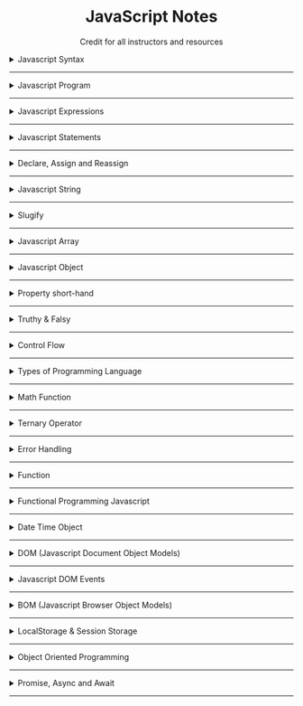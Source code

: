 <div align="center">

# JavaScript Notes

<p>Credit for all instructors and resources<p/>

</div>

<details><summary>Javascript Syntax</summary>
<p>
<br>

# JavaScript Syntax

` js syntax is the set of rules, how js program are constructed.`

</p>
</details>

---

<details><summary>Javascript Program</summary>
<p>
<br>

# Javascript Program

`A computer program is a list of 'instructions' to be 'executed' by the computer.These program instructions are called 'statements'.Statements are separated by 'semicolons'.`

</p>
</details>

---

<details><summary>Javascript Expressions</summary>
<p>
<br>

# Javascript Expressions

- An expression is a combination of values , variables, and operators which computed to a value.
- The computation is called an evaluation.
- eg. 1 + 2 , 10 > num are expression

</p>
</details>

---

<details><summary>Javascript Statements</summary>
<p>
<br>

# Javascript Statements

`Js statements are composed of: Values, Operators, Expressions, Keywords and Comments.`

- The statements is how executed the program on the `expression`.
- eg. let vv = 1 + 2 (This is commended to add the result of sum from two values to the vv variable. This is also called statement.)

</p>
</details>

---

<details><summary>Declare, Assign and Reassign</summary>
<p>
<br>

# Declare, Assign And Reassign

```javascript
let hay; // Declare the variable
hay = "wailwinphyo"; // Assign the variable
hay = "WaiLwinPhyo"; // Reassign the variable

let hello = "wailwinphyo"; // Initialize the variable
hello = "Kyaw Kyi"; // Reassign the variable
```

</p>
</details>

---

<details><summary>Javascript String</summary>
<p>
<br>

## String Method

```javascript
let string_method = "hello my friend";
console.log("Uppercase is " + string_method.toUpperCase());

console.log("Uppercase is " + string_method.toLowerCase());

console.log("Substring is " + string_method.substring(1, 4));
// substring(start_index, end_index)

console.log("Slice is " + string_method.slice(1, 4));
// slice(start_index, end_index)

// Difference between slice and substring is slice can assess negative index and substring can't.

console.log("Finding Element Town is " + string_method.includes("friend"));

console.log("Replacing down : " + string_method.replace("my", "our"));
console.log("Replacing down : " + string_method.replaceAll("my", "our"));

console.log(string_method);

let str = "   testing javascript ";
console.log(
  "Triming is the removing the whiteSpace and tag from the beginning and ending. So the result is ",
  str.trim()
);

console.log("spliting the string with t is ", str.trim().split("t"));

var str = " Java & Java Server Side& JavaScript";
console.log("Str ", str);
console.log("startWith('java') ", str.trim().startsWith("Java"));
console.log("endWith('Script) ", str.endsWith("Script"));
console.log("includes('server) ", str.includes("Server"));
```

</p>
</details>

---

<details><summary>Slugify</summary>
<p>
<br>

```js
const urlWithMutation = " I will be a url slug  ";

const slugifyWithMutation = (url) => {
  url = url.toLowerCase();
  url = url.trim();
  url = url.split(" ");
  url = url.join("-");
  return url;
};

slugifyWithMutation(urlWithMutation); // i-will-be-a-url-slug

const url = " I will be a url slug  ";

const slugify = (url) => url.toLowerCase().trim().split(" ").join("-");

slugify(url); // i-will-be-a-url-slug
```

</p>
</details>

---

<details><summary>Javascript Array</summary>
<p>
<br>

## Js Array

`Javascript Array can access Multiple values`

```javascript
let names = ["wailwinphyo", "kyawkyi", true, 20]; // Creation withArray Initialization
let name_con = new Array(123, 23, "hello", false); // Creation from Array Constructor
console.log(name_con);

names[1] = "waikyi"; // Change the array or Overwrite the array
names.push("pushing_in_array"); // adding the values in Array
console.log(names);

let array_number = [
  [1, 2, [3, 4, 5], 6, 7],
  [8, 9, 10],
];
console.log(array_number[0][2][1]);
```

### _Array Method_

`Array.prototype.map() and Array.prototype.pop()`

Array Methods that accepted values as parameter

```javascript
let arr_fun = [9, 1, 2, 3, 4, 5, 6, 7, 8, 9];
console.log(arr_fun.length);
// Length of Array

console.log(arr_fun.toString());
// Array to String

console.log(Array.isArray(arr_fun));
// Checking out Array

arr_fun[5] = 100;
console.log(arr_fun);
// Overwrite or Change the Array

console.log(arr_fun.indexOf(100));
// Find the index of Array Value

arr_fun.push("Hay");
// Adding at the end of Array

arr_fun.unshift("Hay");
// Adding at the beginning of Array

arr_fun.pop("Hay");
// Pop out at the end of Array

arr_fun.shift("Hay");
// Shift out at the beginning of Array

arr_fun.splice(2, 3);
// array.splice(starting index, count) Cutting arr value in Array

arr_fun.reverse();
// Reverse the Array

arr_fun.join(":");
// joining array

// fill
var ar = [1, 2, 3, 4];
ar.fill(0, 2, 4); // (4) [1, 2, 0, 0]
ar; // (4) [1, 2, 0, 0]

let arr_fun1 = [200, 300, 400];
let arr_combine = arr_fun.concat(arr_fun1);
arr_combine.concat(2100);
// Combining one or more Arrays and item

console.log(arr_combine);

// Difference between push and concat
/*
push return the length of the array after pushing the item
concat return the concated new array after adding the arrays or item
*/
```

Array Methods that accepted callBack Function as parameter

```javascript
let map_arr = [
  {
    name: "aung aung",
    age: 20,
    address: "Mandalay",
  },
  {
    name: "su su",
    age: 18,
    address: "Taunggyi",
  },
  {
    name: "mg mg",
    age: 19,
    address: "Yangon",
  },
  {
    name: "tun tun",
    age: 20,
    address: "Bagan",
  },
];

const m_ap = map_arr.map((user) => {
  return user.name;
});
console.log(m_ap); // Return a new array

let index_of = in_arr.findIndex((user) => user === "su su");
//or
let anoIndexOf = in_arr.indexOf("su su");

let find_index = map_arr.findIndex((user) => user.age === 20);
// Return single index and findIndex is higherOrder Function.  indexOf takes value to point out in array and string
console.log(find_index);

let find_method = map_arr.find((user) => user.age === 20); // Return single value
console.log(find_method);

let filter_method = map_arr.filter((user) => user.age === 20);
console.log(filter_method);
// If u don't define a variable in findIndex, it will return 'index and -1' | -1 is false;

// filter return new array with all found values
```

### _Some && Every method_

```javascript
//Return true or false
let some_test = [1, 2, 3, 4, 5, 6, 7, 8];
console.log(some_test.every((v) => v > 5));
console.log(some_test.some((v) => v > 5));
```

### _Array Spreading_

` Array spread don't reference to the original, So if you changed sprTest, do not effect to the arr_spr`

```javascript
let arr_spr = ["aung", "ko", "su", "nu"];
let arr_spr2 = ["dog", "cow", "franki", "sammy", "bukky"];
let sprTest = [...arr_spr, "spreading", "good", ...arr_spr2];

let spr_obj = [
  {
    name: "aung aung",
    age: 20,
    address: "Mandalay",
  },
  {
    name: "su su",
    age: 18,
    address: "Taunggyi",
  },
];
let spr_objTest = { ...spr_obj[1], name: "ko ko" };
// if spread the object, it spreads object properties and can modify object values

let arraySpread = {
  arr: ["aung", "htun"],
  isCheck: true,
  school: {
    state: "အ.ထ.က (၁၂)",
    university: "Mandalay University",
  },
};
let arraySpreadDestru = { ...arraySpread, isCheck: false };

console.log(arraySpreadDestru);
```

### _Destructuring_

` In array destructuring, first is index 0 and second is index 1 like that`

```javascript
const destru = ["apple", "orange", "banana"];
const [mytel, mpt] = destru;
console.log(mytel, mpt);
```

`In object destructuring, use specific object property to destructure`

```javascript
const dest = {
  testDe: [1, 2, 3, 4],
  hayDE: { ishay: true },
};
const { hayDE } = dest;
console.log(hayDE.ishay);
```

### _Array Sorting_

```javascript
let arr_sort = [10, 6, 2, 5, 21, 34];

// Old method using Filter function
function filter(x, y) {
  return x - y;
}

arr_sort.sort(filter);
console.log(arr_sort);

arr_sort.reverse();
console.log(arr_sort);

//or

arr_sort.sort((x, y) => x - y);
console.log(arr_sort);
```

</p>
</details>

---

<details><summary>Javascript Object</summary>
<p>
<br>

## JS Object

```javascript
let obj_user = {
  user_name: "mg mg",
  age: 20,
  relationship: false,
  diploma: ["MUFL", "Japanese N3", "Web Application & Development"],
  family: {
    father: "U Ba",
    mother: "Daw Mya",
    sister: "Su Su",
  },
  user_fun: function () {
    console.log(this.user_name + " is " + this.family.father + " son.");
  }, // This is called Method
};

obj_user.user_name = "Tun Tun"; // Change the object property value
// obj_user['user_name'] = 'Tun Tun';

console.log("I'm studying " + obj_user.diploma[2]);
console.log(obj_user.user_fun());
```

</p>
</details>

---

<details><summary>Property short-hand</summary>
<p>
<br>

## Property short-hand

```javascript
Property short-hand
let t1 = "wailwin";
let t2 = "ddkf";
let t3 = {
  t1, // This will be
  t2, // t1 : 'wailwin', t2 : 'ddkf'
};
```

</p>
</details>

---

<details><summary>Truthy & Falsy</summary>

<p>
<br>

## Truthy & Falsy

`In JavaScript, 0,undefined, empty string and null are only false. Remainings are true such as empty list, empty object`

```javascript
var obj = {};
var something = {
  age: 34,
};
console.log("obj && something ==>", obj && something);

var falsethy = 0;
console.log("falethy && something ==>", falsethy && something);

console.log("obj || something ==>", obj || something);
console.log("falsethy || something ==>", falsethy || something);

// if on the left side of getName() is false, works on the right side.
const name = getName() || "Lewis";
```

</p>
</details>

---

<details><summary>Control Flow</summary>
<p>
<br>

## Control flow

Control flow are =>

- if, if else, if else if else, switch (are also called conditional statement)
- for, for in , forEach, while, do while (are also called loop)

### _If Else_

```javascript
let flow_age = 20;

if (flow_age === 5) {
  console.log("Age is 5");
} else if (flow_age === 10) {
  console.log("Age is 10");
} else if (flow_age === 15) {
  console.log("Age is 15");
} else if (flow_age === 20) {
  console.log("Age is 20");
} else {
  console.log("Age is over 20!");
}
```

### _Switch_

```javascript
let switch_color = "green";
let switch_value;

switch (switch_color) {
  case "yellow":
    console.log("It is yellow");
    break;
  case "brown":
    console.log("It is brown");
    break;
  case "orange":
    console.log("It is orange");
    break;
  case "red":
    console.log("It is red");
    break;
  default:
    console.log("I can't guess!");
    break;
}
```

```javascript
switch (switch_color) {
  case "yellow":
    switch_value = "It is yellow";
    break;
  case "green":
    switch_value = "It is green";
    break;
  case "brown":
    switch_value = "It is brown";
    break;
  case "red":
    switch_value = "It is red";
    break;
  default:
    switch_value = "I can't guess!";
    break;
}
```

### _For Loop_

```javascript
//for (initialization or starting point; condition or boolean expression; increment)
for (let i = 1; i < 11; i++) {
  console.log(i);
}
for (let i = 0; i < 10; i++) {
  console.log("hello world " + i);
}
```

### _While Loop_

```javascript
let x = 5;      // Initialization or Starting Point
while (x <10){  // Condition or Boolean Expression
    ...;
    ...;
    x++;        // Increment
}
```

```javascript
let while_var = 3;
while (while_var < 6) {
  console.log("While Loop " + while_var);
  while_var++;
}
```

```javascript
let while_obj = [
  {
    hay: "Aung Aung",
  },
  {
    hay: "Su Su",
  },
  {
    hay: "Mg Mg",
  },
]; // Like JSON Array
let while_x = 0;
while (while_x < while_obj.length) {
  console.log("Names are " + while_obj[while_x].hay);
  while_x++;
}
```

### _Do While Loop_

```javascript
let x = 1; // Initialization or Starting Point
do{
  ...;
  ...;
  x++; // Increment
}while (x < 5); // Condition or Boolean Expression
```

```javascript
let do_var = 3;
do {
  console.log("Do While Loop " + do_var);
  do_var++;
} while (do_var < 6);
```

`do while loop is using when at least one time want to work`

```javascript
let do_x = 1001;
do {
  console.log("Print out even condition is false in do while loop!");
} while (do_x < 100); // Condition or Boolean Expression is False
```

### _forEach_

```javascript
let each_var = "Lorem ipsum dolor, sit amet consectetur adipisicing elit.";
let each_split = each_var.split(" ");
each_split.forEach((value) => console.log(value));
each_split.forEach((value, i) => console.log(value + " " + i));
for (let i = 0; i < each_split.length; i++) {
  console.log(each_split[i] + " " + i);
}
let while_each = 0;
while (while_each < each_split.length) {
  console.log(each_split[while_each] + " " + while_each);
  while_each++;
}
```

### _for in loop_

```javascript
for (variable in array_or_abject){
  ...; // Return the index in array and key in object
  ...;
}
```

```javascript
let in_arr = ["mg myg", "aung aung", "su su", "tun tun"];
let in_obj = {
  in_name: "wai lwin phyo",
  age: 20,
  university: "Mandalay University",
};

for (i in in_arr) {
  console.log(in_arr[i]);
}
for (i in in_obj) {
  console.log(in_obj[i]);
}
```

Notes for in, for of, forEach, map()

- for in => object ,array object, array, string / return index for string and array | key for object
- for of => Array,String, Only iterable object | return values in both arr and obj | It can also use DOM that is HTMLCollection array
- foreach => Array, Only iterable object | return values in both arr and obj | Can use non-array iterable eg.DOM List that is querySelectorAll()
- map() => Only Array and return new array

### _Array Method_

```javascript
let map_arr = [
  {
    name: "aung aung",
    age: 20,
    address: "Mandalay",
    male: true,
  },
  {
    name: "su su",
    age: 18,
    address: "Taunggyi",
    male: false,
  },
  {
    name: "mg mg",
    age: 19,
    address: "Yangon",
    male: true,
  },
  {
    name: "tun tun",
    age: 20,
    address: "Bagan",
  },
];

const m_ap = map_arr.map((user) => user.name);
console.log(m_ap); // Return a new array

let index_of = in_arr.findIndex((user) => user === "su su");
//or
let anoIndexOf = in_arr.indexOf("su su");

let find_index = map_arr.findIndex((user) => user.age === 20);
// Return single index and findIndex is higherOrder Function.  indexOf takes value to point out in array and string
// If u don't define a variable in findIndex, it will return 'index and -1' | -1 is false;
console.log(find_index);

let find_method = map_arr.find((user) => user.age === 20); // Return single value
console.log(find_method);

let filter_method = map_arr.filter((user) => user.age === 20);
console.log(filter_method);
// Here, map_arr is the iterable object and user is iterated value
//! filter return new array with all values of this truthy iterated value

// Informal style map and filter
let filterInformal = map_arr.filter((user) => user.male);
console.log(filterInformal);
// That'll produce an array that contains only those user object whose "male" property is true (or truthy)
// 'male' property of SuSu is flase and TunTun had no 'male' property means also flase. So it will return AungAung and MgMg that is truthy iterated value

let filterInformal1 = map_arr.filter((user) => !user.male);
console.log(filterInformal1);
// That'll produce an array that contains only those user object whose "male" property is flase (or flasy)
```

</p>
</details>

---

<details><summary>Types of Programming Language</summary>
<p>
<br>

## Types of Programming Language

- Statically typed programming language
- Dynamically typed programming language

`Statically typed programming language such as C++, C+, Java is that you must declare your data type when you assign your variable`

`Dynamically typed programming language such as JavaScript, Python, Php is that you don't need declare your data type because it will dynamically change automatic data types`

## Data Types

- Primitive Data Type are such as String, Number, Null, Undefined, Symbol, Boolean and it store in stack memory`

```js
var a = 25; //memory location store with value 25
console.log("Type of a ", typeof a);
```

- Reference Data Type are such as Object, Array, Function and store in heap memory`

```js
var a = 10;
var b = 10;

console.log("a==b ", a == b); // false
console.log("a==a", a == a); // true because they are reference
```

`All primitives are immutable, i.e., they cannot be altered... Eg. Using a string method doesn't mutate the string`

```javascript
let pre = "hay";
pre.toUpperCase();
// The variable may be reassigned a new value, but the existing value can not be changed
let pre_data = pre.toUpperCase();
console.log(pre);
console.log(pre_data);
```

`Objects, Arrays, and Functions can be altered itself, don't need to reassign the new variable and is called Reference Data Type`

```javascript
let ref_obj = [];
ref_obj.push("Apple");
console.log(ref_obj);
```

</p>
</details>

---

<details><summary>Math Function</summary>
<p>
<br>

## Math Function

```javascript
let math_x = 2.8;
let math_y = "2.8345";

console.log(Math.round(math_x));
//Approximate
console.log(Math.ceil(math_x));
// In decimal, takes maximun even over a little
// 0.01 ပိုသွားရင်တောင် အများဆုံးကိုယူတယ်
console.log(Math.floor(math_x));
// In decimal, takes minimun even over at most
// 0.99 ပိုနေရင်တောင် အနည်းဆုံးကိုယူတယ်
console.log(Math.abs(math_x));
// Absolute Value
console.log(Math.sqrt(math_x));
// Square root
console.log(Math.pow(3, 2));
// Power or Exponential Value
console.log(Math.max(8, 5));
// Maximum Value
console.log(Math.min(8, 5));
// Minimum Value

console.log(math_x.toString());
// Number to String
console.log(String(math_x));
// Number to String
console.log(Number(math_y));
// String to Number
console.log(parseInt(math_y));
// String to integer Number
console.log(parseFloat(math_y));
// String to float Number
console.log(parseFloat(math_y).toFixed(2));
//Two place of decimal

Number.isInteger(math_x);
// check isInteger

let n = 20;
console.log("Binary ", n.toString(2));
console.log("Octal ", n.toString(8));
console.log("Hexa ", n.toString(16));
```

</p>
</details>

---

<details><summary>Ternary Operator</summary>
<p>
<br>

## Ternary Operator

```javascript
let ter = 20;
let terna = ter === 21 ? "My name is Aung Aung" : "My name is Su Su";
console.log(terna);
```

</p>
</details>

---

<details><summary>Error Handling</summary>
<p>
<br>

```js
function div(left, right) {
  console.log("Hello");
  if (left == 0) {
    throw "Left operand is zero";
  }
  return left / right;
}

try {
  console.log(div(0, 0));
  // console.log(div(10,20));
} catch (e) {
  console.log("What up man ", e);
} finally {
  console.log("Finally Ever run");
}

console.log("End of code");
```

</p>
</details>

---

<details><summary>Function</summary>
<p>
<br>

## Function

```javascript
function fun(fun_name, place) {
  console.log(`Hay now ${fun_name} brown in the ${place}`);
}
fun("cow", "down town");
```

### _Function with default values_

```javascript
function fun1(
  fun_name1 = "cow",
  place1 = "down town",
  rhyme = "i found ur sound!"
) {
  console.log(`Hay now brown ${fun_name1} in the ${place1} ${rhyme}`);
}
fun1();
```

### _Function Expression is defined a variable of nameless function_

```javascript
let fun_exp = function () {
  console.log("This is function expression");
};
fun_exp();
```

### _Immediately Invokable Function Expressions (IIFEs)_

```javascript
(function (invoke = "Wailwinphyo") {
  console.log(
    `This is Immediately Invokable Function Expression! and Coder is ${invoke}`
  );
})("Kyaw kyi");
```

### _Function inside object or Methods_

```javascript
let fun_obj = {
  obj_name: "WailwinPhyo",
  university: "Mandalay",
  major: "Physics",
  myself: function () {
    console.log(
      `My name is ${this.obj_name} and I am studying in ${this.university} University ${this.major} major!`
    );
  },
};
fun_obj.myself();
```

</p>
</details>

---

<details><summary>Functional Programming Javascript</summary>
<p>
<br>

## Functional Programming Javascript

### _Function Statements or Function Declaration_

```javascript
aaa();
function aaa() {
  console.log("this is a function statement");
}
```

---

### _Function Expression_

```javascript
//bbb() can't do!
const bbb = () => {
  console.log("this is a function expression");
};
```

---

<b>Differences bewteen Function statements and Function Expression are </b>

- Function statement is in First Level Block Scope and can execute before function statement
- Function Expression is in Block Scope Level and first execute the bbb variable and will run line by line

---

### _Function Assigned to Variables_

- Functions are data types such as strings, arrays, and numbers.
- Therefore, functions can be assigned as values to variables, but are different from all other data types because they can be invoked!

```javascript
let plusFive = (number) => {
  return number + 5;
};
console.log(plusFive);
// f is assigned the value of plusFive
let f = plusFive;
plusFive(3);
// Since f has the function value, it can be invoked.
f(9);
```

---

### _Arguments && Parameters_

To note bad-boys

- arguments are just as variable name and it store value ==> Is passed into another function
- parameter are just as values and can use directly ==> Just passing into function

---

### _Call Back Function_

<b>
Callback Function is a function that is passed into another function as an arguments.
</b>

```javascript
const isEven = (n) => {
  return n % 2 === 0;
};
const printMsg = (callBack, num) => {
  const isEvenNum = callBack(num);
  console.log(`The number of ${num} is a even number : ${isEvenNum}`);
};
//Pass in isEven as the callBack function
printMsg(isEven, 4);
```

---

## _First Class Function_

- If Functions in programming language are treated like other variables, the functions can be assigned to any other variable or passed as an argument or can be returned by another function.
- Javascript treat function as a <b>First-Class-Function.</b>
- Higher-Order-Function are only possible because of the first-class-function.

```javascript
const Arithmetics = {
  add: (a, b) => {
    return `${a} + ${b} = ${a + b}`;
  },
  substract: (a, b) => {
    return `${a} - ${b} = ${a - b}`;
  },
};
console.log(Arithmetics.add(100, 100));
console.log(Arithmetics.substract(200, 100));

//In the above program, functions are stored as a variable in an object.
```

<br>
(Or Another ways to understand)

- Treating functions as values (first class), it easier to maintain.
- If we have a wrapped function and it needs to change, we need to change both the wrapped function and the call

```javascript
// We have this httpGet function
httpGet("/post/2", (json) => renderPost(json));

// But we need to change the renderPost function to receive not only the json, but also the error (err)
// We change the renderPost function and the calling
httpGet("/post/2", (json, err) => renderPost(json, err));

// Another approach is to treat functions as values and return the renderPost function
// This way we only need to change the renderPost function. The httpGet function stays the same
httpGet("/post/2", renderPost);
```

---

## _Higher Order Function_

- Functions can be assigned to variables in the same way that strings or arrays can.
- They can be passed into other functions as parameters or returned from them as well.
- A 'higher-order-function' is a function that accepts functions as arguments and/or returns a function

```javascript
//using callBack Function
let fff = [1, 2, 3, 4];
var tt = function (dog) {
  return dog % 2 === 0;
};
let dogs = fff.filter(tt);
console.log(dogs);
```

(or)

```javascript
//using Function as Argument
let fff = [1, 2, 3, 4];
let dogs = fff.filter(function (dog) {
  return dog % 2 === 0;
});
console.log(dogs);
```

(Or Another ways to understand)

- Higher-order functions are functions that work on other functions
- Meaning that they can take one or more functions as an argument and
  can also return a function as a result

```javascript
// Imagine you have this element in the HTML:
// <button id="btn"> Click me, yo! </button>

// Let's add a click event listener to the button

document.getElementById("btn").addEventListener("click", () => {
  console.log("You clicked me!");
});

// We can also extract the logger code in a function to be explicit

const logger = (message) => () => {
  console.log(message);
};
const clickLogger = logger("You clicked me");

document.getElementById("btn").addEventListener("click", clickLogger);

// addEventListener is a high order function
```

---

### _Function returning another function_

```javascript
const greet = function (name) {
  return function (m) {
    console.log(`hi, ${name} , ${m}`);
  };
};

const greet_mess = greet("ABC");
greet_mess("Welcome to functional programming");
```

---

### _Passing Function as an argument_

```javascript
function greet(name) {
  return `hi ${name}`;
}
function greet_name(greeting, message, name) {
  console.log(`${greeting(name)} ${message}`);
}

greet_name(greet, "Welcome to fpl");
```

---

### _Difference Between First-Class-Function and Higher-Order-Function_

First-Class-Function

- Function are treated as a variable that can be assigned to any other variable or passed as an argument.

- The first-class concept only has to do with functions in programming languages

Higher-Order-Function

- Function receives another function as an argument or returns First-Order a new function or both.

- The higher-order concept can be applied to functions in general, like functions in the mathematical sense.

---

## [See more functional programming lessons](https://github.com/jackwill99/javascriptFunctionalLessons)

</p>
</details>

---

<details><summary>Date Time Object</summary>
<p>
<br>

## Date Object

```javascript
let now = new Date();
console.log(now);
console.log(now.getDate());
console.log(now.getMonth() + 1);
console.log(now.getFullYear());
console.log(now.getHours());
console.log(now.getMinutes());
console.log(now.getSeconds());
console.log(now.getMilliseconds());
console.log(now.getTime());

let now_date = new Date("4-7-2001 11:10");
// new Date("Month-Day-Year")

console.log(now_date);
now_date.setDate(14);
now_date.setMonth(10);

// Can access the integer between 0 to 11
// It also have setFullYear(), setHours(), setMinutes(), setSeconds() , setMilliseconds()

console.log(now_date);
```

</p>
</details>

---

<details><summary>DOM (Javascript Document Object Models)</summary>
<p>
<br>

## Query Selector

```javascript
let query_select = document.querySelectorAll(".query_select li");
query_select.forEach((x) => {
  let que = x.querySelector("a").textContent;
  console.log(que);
});

// Or you can also use for loop method!

for (let i = 0; i < query_select.length; i++) {
  let que = query_select[i].querySelector("a").textContent;
  console.log(que);
}
```

Query Select with data arrtibute

```javascript
let data_page = document.querySelector(`[data-page="four"]`);
console.log(data_page);
```

Difference between getElementById and getElementsByClassName

- getElementById get the first element of query

- getElementsByClassName get all the elements of queries like querySelectorAll() and return HTMLCollection array

<br>

Difference between getElementsByClassName and querySelectorAll

- forEach can loop only in querySelectorAll
- Dynamically update DOM(query element) can access only in getElementsByClassName
- If you want update with querySelectorAll, select the parent element as par variable and par.children.length

<br>

### _Travesting Nodes_

They are Node types -

- 1- Element;
- 2- Attribute (deprecate)
- 3- Text Not
- 8- Comment
- 9- Document itself
- 10- DOCTYPE

```javascript
let trav = document.querySelector(".query_select");
for (let i = 0; i < trav.childNodes.length; i++) {
  let ch_node = trav.childNodes[i];
  // ChildNodes return NodeList[...]
  console.log(ch_node.nodeType);
  if (ch_node.nodeType === 1) {
    console.log(ch_node.childNodes[0].textContent);
  }
}

console.log(trav.childNodes[0].nextSibling.nextSibling.nextSibling);
console.log(trav.childNodes[5].previousSibling.previousSibling);
console.log(trav.childElementCount);
// Count element

console.log(trav.firstElementChild.childNodes[0].textContent);
console.log(
  trav.firstElementChild.nextSibling.nextSibling.childNodes[0].textContent
);
console.log(trav.children[3].childNodes);
console.log(trav.children[3].childNodes[3].textContent);
```

You can also use `.children` and it will return HTMLCollections array of it's children elements

```javascript
let trav = document.querySelector(".query_select");
console.log(trav.children);
```

### _Create Element_

```javascript
let cre_app = document.querySelector(".query_select");

// <li><a href="#">Create Element</a></li>

let text_node = document.createTextNode("Create Element");
let aTag = document.createElement("a");
aTag.setAttribute("href", "#");
aTag.appendChild(text_node);

console.log(aTag);

let liTag = document.createElement("li");
liTag.appendChild(aTag);
cre_app.prepend(liTag);
```

### _Replace Element_

```javascript
let oldH1 = document.querySelector(".head");
let newH1 = document.createElement("h1");
let rep_text = document.createTextNode("Hello My Friend!");
newH1.appendChild(rep_text);
newH1.className = "babi";
newH1.id = "bibi";
// To replace element , we need parrent element of it!

let rep_parent = oldH1.parentNode;
// same like rep_parent = document.querySelector("body") or can use parentElement

rep_parent.replaceChild(newH1, oldH1);
```

`Difference between className and classList`

```javascript
trav.className.replace("query_select", "selected");
console.log(trav.classList);
// but it won't change

trav.classList.replace("query_select", "selected");
console.log(trav.classList);
// it works
```

### _execCommand_

execCommand specifies the `name of the command` to execute on the `selected section`.

`Some of the commands are (copy, cut, delete, paste, redo, undo, bold, etc...)`

```javascript
function copyToCliboard(hex) {
  let tarea = document.createElement("textarea");
  // Create a textarea tag

  tarea.value = hex.innerText;
  // Set the value of textarea

  document.body.appendChild(tarea);
  // Set textarea tag to document

  tarea.select();
  // textarea value select

  document.execCommand("copy");
  // Now copy the selected value

  document.body.removeChild(tarea);
  // Remove the textarea
}
```

</p>
</details>

---

<details><summary>Javascript DOM Events</summary>
<p>
<br>

## Javascript Events

### _AddEventListener with Events_

`There are more events : click, dblclick, mousedown, mouseup, mouseenter, mouseleave, mouseover, mouseout, mousemove`

```javascript
let click_me = document.querySelector(".btn");
click_me.addEventListener("dblclick", (e) => {
  console.log(e.target);
  alert("123");
});

// Another Ways
click_me.ondblclick = () => alert("123");
```

### _DOMContentLoaded Event_

```javascript
addEventListener("DOMContentLoaded");
```

### _Event Bubbling_

` In nested events, events from the inner element up through parents like a bubble in the water , this process is called 'bubbling'. If use event.stopPropagation(), events stop propagate(ပျံ့နှံ့) from this element event to outer event`

### _Form Events_

` Form events are : keydown, keyup, keypress, focus, blur, cut, paste, change`

```javascript
let input1 = document.querySelector("#input1");
let input2 = document.querySelector("#input2");
click_me.addEventListener("click", (e) => {
  e.preventDefault();
  // This prevents default values in Form such as action link(google.com)
  console.log(input1.value);
});
input1.addEventListener("blur", (e) => {
  console.log(input1.value);
});
```

### _GetArrtibutes from HTML Element_

```javascript
console.log(input1.id, input1.type, input1.autocomplete);
```

</p>
</details>

---

<details><summary>BOM (Javascript Browser Object Models)</summary>
<p>
<br>

## BOM

### _Navigator_

```javascript
//Check Device Type
var userAgent = window.navigator.userAgent,
  platform = window.navigator.platform,
  macOs = ["Macintosh", "MacIntel", "MacPPC", "Mac68K"],
  windows = ["Win32", "Win64", "Windows", "WinCE"],
  ios = ["iPhone", "iPad", "iPod"],
  os = null;

if (macOs.includes(platform)) {
  os = "MacOs";
} else if (windows.includes(platform)) {
  os = "window Os";
} else if (ios.includes(platform)) {
  os = "IOS";
} else if (/Android/.test(userAgent)) {
  os = "Android";
} else if (!os && /Linux/.test(platform)) {
  os = "Linux";
}
```

## JS Timing

### _setInterval_

```javascript
let count;
// to access global variable

let test;
// this also

button.addEventListener("click", function (e) {
  e.preventDefault();
  count = val.value;
  inter();
});

change.addEventListener("click", function () {
  clearInterval(test);
  // to change setInterval at first you must clearInterval

  count = val.value;
  inter();
});

function inter() {
  test = setInterval(function () {
    console.log(count);
  }, count);
}
```

### _setTimeout_

```javascript
function startTime() {
  var today = new Date();
  var h = today.getHours();
  var m = today.getMinutes();
  var s = today.getSeconds();
  m = checkTime(m);
  s = checkTime(s);
  document.getElementById("txt").innerHTML = h + ":" + m + ":" + s;
  var t = setTimeout(startTime, 500);
}
function checkTime(i) {
  if (i < 10) {
    i = "0" + i;
  }
  // add zero in front of numbers < 10
  return i;
}
```

</p>
</details>

---

<details><summary>LocalStorage & Session Storage</summary>
<p>
<br>

### _LocalStorage_

```javascript
let form = document.querySelector("form");
let del = document.querySelector("#delete");
form.addEventListener("submit", (e) => {
  e.preventDefault();
  let name = input1.value;
  let age = input2.value;
  let user = {
    name,
    age,
  };
  addData(user);
});
let addData = (obj) => {
  let data = JSON.stringify(obj);
  localStorage.setItem("local", data);
};
let getData = () => {
  let get_data = localStorage.getItem("local");
  let data_obj = JSON.parse(get_data);
  return data_obj;
};
getData();
let cleared = () => {
  localStorage.removeItem("local");
};
del.addEventListener("click", cleared);

// Local/Session Storage update
// setItem to the same key with the new value, if the same key name you store, the last value will be store in that
// localStorage.setItem('local', 'updating storage')
```

### _Session Storage_

```javascript
form.addEventListener("submit", (e) => {
  e.preventDefault();
  let val1 = input1.value;
  let val2 = input2.value;
  let ses_obj = {
    val1,
    val2,
  };
  sesDatadb(ses_obj);
});
let ses_save = (save) => {
  let save_data = JSON.stringify(save);
  sessionStorage.setItem("user data", save_data);
};
let sesDatadb = (obj) => {
  let getses = sesGetData();
  if (getses === null) {
    let ses_arr = [];
    ses_arr.push(obj);
    ses_save(ses_arr);
  } else {
    let check = getses.findIndex((usr_name) => usr_name.val1 === obj.val1);
    if (check === -1) {
      if (obj.val2 > 18) {
        getses.push(obj);
        ses_save(getses);
      } else {
        alert("Your age is under 18!");
      }
    } else {
      alert("User already exist with that name!");
    }
  }
};
let sesGetData = () => {
  let usr_data = sessionStorage.getItem("user data");
  let real_data = JSON.parse(usr_data);
  return real_data;
};
```

</p>
</details>

---

<details><summary>Object Oriented Programming</summary>
<p>
<br>

## OOP JavaScript ==> Object Oriented Programming

In ECMAS 5 , create OOP with `Prototype`

In ECMAS 6 , create OOP with `Class`

### _JS Constructor Function/Method_

```javascript
function ConstructorName(object_property_variables) {
  this.object_property = object_property_variable;
  //"this" is current constructor object or current object
}
```

<br>

```javascript
function Person(val1, val2) {
  this.name = val1;
  this.age = new Date(val2);
  this.urself = () => {
    let my_date = Date.now() - this.age.getTime();
    let de_date = new Date(my_date);
    return de_date.getUTCFullYear() - 1970;
  };
}
let person1 = new Person("KgKg", "11/15/2001");
console.log(person1);
console.log(person1.urself());
```

### _Prototype_

Two type of Prototype are `Default.Object.Prototype & Current.Object.Prototype`

```javascript
function Pro(value1, value2) {
  this.name = value1;
  this.own = value2;
}
Pro.prototype.myown = function () {
  return `I have a new ${this.own}`;
};
Pro.prototype.myself = function () {
  return `My name is ${this.name} & I have a ${this.own}`;
};
let kyaw = new Pro("Kyaw Kyi", "Toyota Car");
console.log(kyaw.myown());
```

### _Prototype Inheritance (Inheritance == အမွေဆက်ခံတာ)_

```javascript
function Proin(pro1, pro2) {
  this.name = pro1;
  this.university = pro2;
}
Proin.prototype.himself = function () {
  return `My name is ${this.name} & I am studying in ${this.university} University`;
};

function Aung(in1, in2) {
  Proin.call(this, in1, in2);
  // Aung က Proin ရဲ့ Inheritance ဖြစ်လို့ Proin မှာရှိတဲ့ Properties & Values တွေ သူကလက်ခံထားတယ် Prototype တေ့ာမပါသေးဘူး
}
Aung.prototype = Object.create(Proin.prototype);
// အခုမှ Proin ရဲ့ Prototype method ကို ရရှိသွား

let aung = new Aung("AgAg", "Mandalay");
console.log(aung.university);
console.log(aung.himself());
```

### _Overwrite Constructor and Prototype Method_

```javascript
function Susu(in1, in2, type) {
  Proin.call(this, in1, in2);
  this.gender = type;
  // Susu မှာ တန်ဖိုးတခုပိုရှိနေမယ်ဆိုရင် , overwrite constructor
}

Susu.prototype = Object.create(Proin.prototype);

Susu.prototype.himself = function () {
  return `My name is ${this.name} and I am studying in ${this.university} University. I am a ${this.gender}`;
};
// Overwrite the Prototype Method of Susu

let susu = new Susu("SuSu", "Yangon", "Girl");
// Susu have one more values other than

console.log(susu.himself());
console.log(susu.gender);
```

### _Another Ways Of Create Prototype_

```javascript
const carprototype = {
  getname: function () {
    return this.name;
  },
  getspeed: function () {
    return this.speed;
  },
};

let car = Object.create(carprototype);
car.name = "Toyota";
car.speed = 190;
console.log(car.speed);
console.log(car.getname());

let bar = Object.create(carprototype, {
  name: { value: "Suzuki" },
  speed: { value: 180 },
});
console.log(bar.name + " speed is " + bar.getspeed());
```

## ECMAS 6 ==> Class

```javascript
class Studentclass {
  static name = "WaiKyi";
  // for only static member

  static age = 10;
  // it also

  constructor(stu1, stu2) {
    console.log("Hay wailwinphyo");
    this.name = stu1;
    this.age = stu2;
  }

  info() {
    return `Student ${this.name} of age is ${this.age}`;
  }

  static getinfo() {
    console.log(`Student ${this.name} of age is ${this.age}`);
  }
}
new Studentclass();
// When creat a new object, Constructor work automatically

Studentclass.getinfo();
// Can call method directly because it is static member

let agyi = new Studentclass("Aung Gyi", 20);
console.log(agyi.age);
console.log(agyi.info());
```

### _Class Inheritance overwrite constructor and method_

```javascript
class Car {
  constructor(name, speed) {
    this.name = name;
    this.speed = speed;
  }
  getspeed() {
    console.log(`This is parrent class & ${this.speed}`);
  }
}

class Toyota extends Car {
  constructor(cval1, cval2, cval3) {
    super(cval1, cval2);
    this.price = cval3;
  }
  getspeed() {
    console.log(`This is overwriting of car method & ${this.price}`);
  }
}

class Suzuki extends Car {
  constructor(cval1, cval2, cval3) {
    super(cval1, cval2);
    this.manufacture = cval3;
  }
}

let toyo = new Toyota("Toyota", 180, 3000);
console.log(toyo.price);

toyo.getspeed();

let suzu = new Suzuki("Suzuki", 150, "Japan");

suzu.getspeed();

console.log(suzu.manufacture);
```

</p>
</details>

---

<details><summary>Promise, Async and Await</summary>
<p>
<br>

### _Manually test_

`Code runs one by one line statement`

#### **Assume setTimeout is the time to take getting data from server**

```javascript
console.log("Start");

// moves temporarily to the WebAPIs and runs straight forward
setTimeout(() => {
  console.log("Now Doing Staff");
}, 2000);
// when finish, moves to the mainScript() and runs

console.log("End");
```

### _Testing with Promise_

```javascript
const loginUser = new Promise((resolve) => {
  const name = "Dev Ed";
  console.log("now waiting for deciding");
  setTimeout(() => {
    resolve(name);
  }, 2000);
});

loginUser.then((user) => console.log(user));
```

### _Promise Refactor_

```javascript
function loginUser(email, password) {
  return new Promise((resolve) => {
    setTimeout(() => {
      console.log("Now we have the data");
      resolve({ email, password });
    }, 3000);
  });
}

function getUserVideos(email) {
  return new Promise((resolve) => {
    setTimeout(() => {
      console.log("We access your email!");
      resolve(["video1", email]);
    }, 2000);
  });
}

function videoDetails(video) {
  return new Promise((resolve) => {
    setTimeout(() => {
      resolve(`email of the video is ${video}`);
    }, 2000);
  });
}

loginUser("wailwinphyo@gmail.com", "fuckUBro")
  .then((usr) => getUserVideos(usr.email))
  // usr is resolve values of loginUser and pass parameter into next function

  .then((video) => videoDetails(video[1]))
  // video is resolve values of getUserVideos above function and pass parameter into next function

  .then((detail) => console.log(detail));
// detail is resolve values of videoDetails
```

### _Promise All_

Promise All return data list

```javascript
const yt = new Promise((resolve) => {
  setTimeout(() => {
    console.log("youtube staff is working");
    resolve([1, 2, 3, 4]);
  }, 2000);
});

const fb = new Promise((resolve) => {
  setTimeout(() => {
    console.log("fb staff is now and");
    resolve({ user: "Name" });
  }, 5000);
});

Promise.all([yt, fb]).then((result) => {
  console.log(result);
});
```

## XMLHttpRequest

```javascript
let url = "https://jsonplaceholder.typicode.com/posts";
let xml = document.querySelector("#xml");

let xhr = new XMLHttpRequest();
xhr.open("GET", url);
// open method takes three parameters ==> method, url, asynchronous(true or false)

xhr.onreadystatechange = function () {
  if (this.status === 200 && this.readyState === 4) {
    let g_store = this.responseText;
    let result_data = JSON.parse(g_store);
    let str = "";
    result_data.forEach((da) => {
      str += `
                <h1>${da.title}<h1>
            `;
    });
    xml.innerHTML = str;
  }
};
xhr.send();

// you can also use onload instad of onreadystatechange
xhr.onload = function () {
  if (this.status === 200) {
    console.log(this.responseText);
  }
};
```

## Promise

Promise works auto Asynchronous although isn't Asynchronous Code.

```javascript
let pro = new Promise((resolve, reject) => {
  xhr.open("GET", url);
  xhr.onload = function () {
    if (this.status === 200) {
      resolve(this.responseText);
    } else {
      reject("Failed to load");
    }
  };
  xhr.send();
});
pro.then((data) => console.log(data)).catch((err) => console.log(err));

console.log("This works ahead Promise code");
```

## Fetch

```javascript
fetch(url)
  .then((res) => {
    if (!res.ok) {
      throw Error("Could not fetch the data for that resource");
    }
    return res.text();
  })
  // res Response Json & Text ; you can console.log() this in prototype

  // In also this case; res.text() also Response the promise type

  .then((result) => console.log(result))
  // res & res.text() are Response promise type; So we change promise like this

  .catch((err) => {
    console.log(err);
    console.log("Failed to load");
  });
```

## Async Await Function

```javascript
let data_url = "https://gorest.co.in/public-api/posts";
let xData = new XMLHttpRequest();
async function as() {
  let goRest = new Promise((resolve, reject) => {
    xData.open("GET", url);
    xData.onload = function () {
      if (this.status === 200) {
        resolve(this.responseText);
      } else {
        reject("Failed to load");
      }
    };
    xData.send();
  });
  let goReturn = await goRest;
  return goReturn;
}
as()
  .then((res) => console.log(res))
  .catch((err) => console.log(err));
```

## Promise & async await Function

```javascript
function add(nums) {
  return new Promise((resolve, reject) => {
    if (Array.isArray(nums)) {
      let result = nums.reduce((a, b) => a + b);
      resolve(result);
    } else {
      reject("Something was wrong");
    }
  });
}

// To catch the reject of Promise, use (try catch)
// sum function wait until the return of add function
async function sum(nums) {
  try {
    let result = await add(nums);
    console.log(`Result is ${result}`);
  } catch {
    console.log("Something was wrong");
  }
}

sum([1, 2]);
console.log("This works ahead");
```

## Promises and Fetch Api

```javascript
function dataFetch() {
  return new Promise((resolve, reject) => {
    fetch(url)
      .then((res) => resolve(res.text()))
      .catch((err) => reject(err));
  });
}
dataFetch()
  .then((res) => console.log(res))
  .catch((err) => console.log(err));
```

## Post to Api

```javascript
fetch(url, {
  method: "POST",
  headers: { "content-type": "application/json" },
  body: JSON.stringify(data),
})
  .then((res) => res.json())
  .then((data) => console.log(data));
```

</p>
</details>

---
